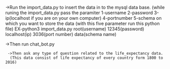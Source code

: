 ->Run the import_data.py to insert the data in to the mysql data base.
  (while runing the import_data.py pass the paramiter 1-username
                                                      2-password
                                                      3-ip(localhost if you are on your own computer)
                                                      4-portnumber
                                                      5-schema on which you want to store the data
  (with this five parameter run this python file)
      EX-python3 import_data.py root(username) 12345(password) localhost(ip) 3036(port number) data(schema name) 



->Then run chat_bot.py
     
     ->Then ask any type of question related to the life_expectancy data.
      (This data consist of life expectancy of every country form 1800 to 2016)

